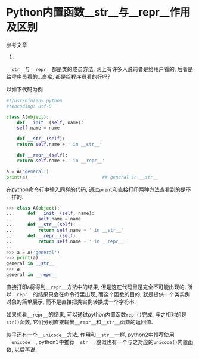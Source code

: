 # Python内置函数__str__与__repr__作用及区别

参考文章

1. []()

`__str__`与`__repr__`都是类的成员方法, 网上有许多人说前者是给用户看的, 后者是给程序员看的...白痴, 都是给程序员看的好吗?

以如下代码为例

```py
#!/usr/bin/env python
#!encoding: utf-8

class A(object):
    def __init__(self, name):
	self.name = name

    def __str__(self):
	return self.name + ' in __str__'

    def __repr__(self):
	return self.name + ' in __repr__'

a = A('general')
print(a)                            ## general in __str__
```

在python命令行中输入同样的代码, 通过`print`和直接打印两种方法查看到的是不一样的.

```py
>>> class A(object):
...     def __init__(self, name):
...         self.name = name
...     def __str__(self):
...         return self.name + ' in __str__'
...     def __repr__(self):
...         return self.name + ' in __repr__'
... 
>>> a = A('general')
>>> print(a)
general in __str__
>>> a
general in __repr__
```

直接打印`a`将得到`__repr__`方法中的结果, 但是这在代码里是完全不可能出现的. 所以`__repr__`的结果只会在命令行里出现, 而这个函数的目的, 就是提供一个类实例对象的简单展示, 而不是直接把类实例转换成一个字符串.

如果想看`__repr__`的结果, 可以通过python内置函数`repr()`完成, 与之相对的是`str()`函数, 它们分别直接输出`__repr__`和`__str__`函数的返回值.

似乎还有一个`__unicode__`方法, 作用和`__str__`一样, python2中推荐使用`__unicode__`, python3中推荐`__str__`, 貌似也有一个与之对应的`unicode()`内置函数, 以后再说.
